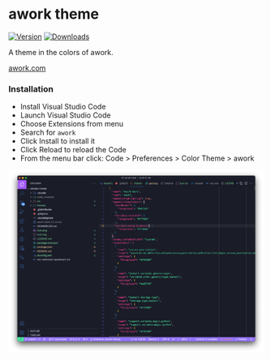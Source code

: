 # awork theme

[![Version](https://vsmarketplacebadge.apphb.com/version/sils.awork-dark.svg)](https://marketplace.visualstudio.com/items?itemName=sils.awork-dark)
[![Downloads](https://img.shields.io/vscode-marketplace/r/sils.awork-dark.svg)](https://marketplace.visualstudio.com/items?itemName=sils.awork-dark)

A theme in the colors of awork.

[awork.com](https://www.awork.com)

### Installation

- Install Visual Studio Code
- Launch Visual Studio Code
- Choose Extensions from menu
- Search for `awork`
- Click Install to install it
- Click Reload to reload the Code
- From the menu bar click: Code > Preferences > Color Theme > awork

![awork theme preview](preview.png)
